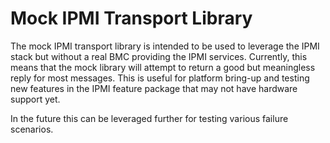 # Mock IPMI Transport Library

The mock IPMI transport library is intended to be used to leverage the IPMI stack
but without a real BMC providing the IPMI services. Currently, this means that
the mock library will attempt to return a good but meaningless reply for most
messages. This is useful for platform bring-up and testing new features in the
IPMI feature package that may not have hardware support yet.

In the future this can be leveraged further for testing various failure
scenarios.
